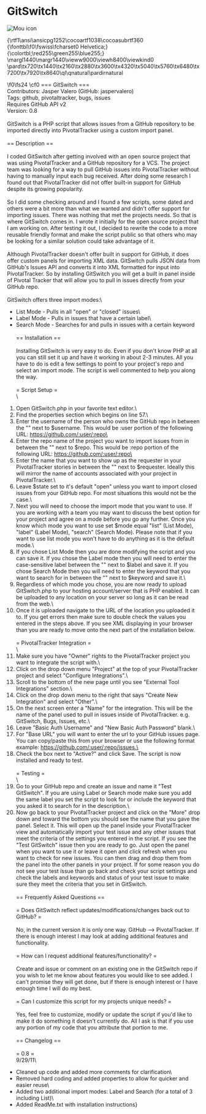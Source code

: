 # GitSwitch

![Mou icon](http://www.github.com/jaspervalero/gitswitch/screenshot.png)

{\rtf1\ansi\ansicpg1252\cocoartf1038\cocoasubrtf360
{\fonttbl\f0\fswiss\fcharset0 Helvetica;}
{\colortbl;\red255\green255\blue255;}
\margl1440\margr1440\vieww9000\viewh8400\viewkind0
\pard\tx720\tx1440\tx2160\tx2880\tx3600\tx4320\tx5040\tx5760\tx6480\tx7200\tx7920\tx8640\ql\qnatural\pardirnatural

\f0\fs24 \cf0 === GitSwitch ===\
Contributors: Jasper Valero (GitHub: jaspervalero)\
Tags: github, pivotaltracker, bugs, issues\
Requires GitHub API v2\
Version: 0.8\
\
GitSwitch is a PHP script that allows issues from a GitHub repository to be imported directly into PivotalTracker using a custom import panel.\
\
== Description ==\
\
I coded GitSwitch after getting involved with an open source project that was using PivotalTracker and a GitHub repository for a VCS. The project team was looking for a way to pull GitHub issues into PivotalTracker without having to manually input each bug received. After doing some research I found out that PivotalTracker did not offer built-in support for GitHub despite its growing popularity.\
\
So I did some checking around and I found a few scripts, some dated and others were a bit more than what we wanted and didn't offer support for importing issues. There was nothing that met the projects needs. So that is where GitSwitch comes in. I wrote it initially for the open source project that I am working on. After testing it out, I decided to rewrite the code to a more reusable friendly format and make the script public so that others who may be looking for a similar solution could take advantage of it.\
\
Although PivotalTracker doesn't offer built in support for GitHub, it does offer custom panels for importing XML data. GitSwitch pulls JSON data from GitHub's Issues API and converts it into XML formatted for input into PivotalTracker. So by installing GitSwitch you will get a built in panel inside of Pivotal Tracker that will allow you to pull in issues directly from your GitHub repo.\
\
GitSwitch offers three import modes:\
* List Mode - Pulls in all "open" or "closed" issues\
* Label Mode - Pulls in issues that have a certain label\
* Search Mode - Searches for and pulls in issues with a certain keyword\
\
== Installation ==\
\
Installing GitSwitch is very easy to do. Even if you don't know PHP at all you can still set it up and have it working in about 2-3 minutes. All you have to do is edit a few settings to point to your project's repo and select an import mode. The script is well commented to help you along the way.\
\
= Script Setup =\
\
1. Open GitSwitch.php in your favorite text editor.\
2. Find the properties section which begins on line 57.\
3. Enter the username of the person who owns the GitHub repo in between the "" next to $username. This would be :user portion of the following URL: https://github.com/:user/:repo\
4. Enter the repo name of the project you want to import issues from in between the "" next to $repo. This would be :repo portion of the following URL: https://github.com/:user/:repo\
5. Enter the name that you want to show up as the requester in your PivotalTracker stories in between the "" next to $requester. Ideally this will mirror the name of accounts associated with your project in PivotalTracker.\
6. Leave $state set to it's default "open" unless you want to import closed issues from your GitHub repo. For most situations this would not be the case.\
7. Next you will need to choose the import mode that you want to use. If you are working with a team you may want to discuss the best option for your project and agree on a mode before you go any further. Once you know which mode you want to use set $mode equal "list" (List Mode), "label" (Label Mode), "search" (Search Mode). Please note that if you want to use list mode you won't have to do anything as it is the default mode.\
8. If you chose List Mode then you are done modifying the script and you can save it. If you chose the Label mode then you will need to enter the case-sensitive label between the "" next to $label and save it. If you chose Search Mode then you will need to enter the keyword that you want to search for in between the "" next to $keyword and save it.\
9. Regardless of which mode you chose, you are now ready to upload GitSwitch.php to your hosting account/server that is PHP enabled. It can be uploaded to any location on your server so long as it can be read from the web.\
10. Once it is uploaded navigate to the URL of the location you uploaded it to. If you get errors then make sure to double check the values you entered in the steps above. If you see XML displaying in your browser than you are ready to move onto the next part of the installation below.\
\
= PivotalTracker Integration =\
\
1. Make sure you have "Owner" rights to the PivotalTracker project you want to integrate the script with.\
2. Click on the drop down menu "Project" at the top of your PivotalTracker project and select "Configure Integrations".\
3. Scroll to the bottom of the new page until you see "External Tool Integrations" section.\
4. Click on the drop down menu to the right that says "Create New Integration" and select "Other".\
5. On the next screen enter a "Name" for the integration. This will be the name of the panel used to pull in issues inside of PivotalTracker. e.g. GitSwitch, Bugs, Issues, etc.\
6. Leave "Basic Auth Username" and "New Basic Auth Password" blank.\
7. For "Base URL" you will want to enter the url to your GitHub issues page. You can copy/paste this from your browser or use the following format example: https://github.com/:user/:repo/issues.\
8. Check the box next to "Active?" and click Save. The script is now installed and ready to test.\
\
= Testing =\
\
1. Go to your GitHub repo and create an issue and name it "Test GitSwitch". If you are using Label or Search mode make sure you add the same label you set the script to look for or include the keyword that you asked it to search for in the description.\
2. Now go back to your PivotalTracker project and click on the "More" drop down and toward the bottom you should see the name that you gave the panel. Select it. This will open up the panel inside your PivotalTracker view and automatically import your test issue and any other issues that meet the criteria of the settings you entered in the script. If you see the "Test GitSwitch" issue then you are ready to go. Just open the panel when you want to use it or leave it open and click refresh when you want to check for new issues. You can then drag and drop them from the panel into the other panels in your project. If for some reason you do not see your test issue than go back and check your script settings and check the labels and keywords and status of your test issue to make sure they meet the criteria that you set in GitSwitch.\
\
== Frequently Asked Questions ==\
\
= Does GitSwitch reflect updates/modifications/changes back out to GitHub? =\
\
No, in the current version it is only one way. GitHub --> PivotalTracker. If there is enough interest I may look at adding additional features and functionality.\
\
= How can I request additional features/functionality? =\
\
Create and issue or comment on an existing one in the GitSwitch repo if you wish to let me know about features you would like to see added. I can't promise they will get done, but if there is enough interest or I have enough time I will do my best.\
\
= Can I customize this script for my projects unique needs? =\
\
Yes, feel free to customize, modify or update the script if you'd like to make it do something it doesn't currently do. All I ask is that if you use any portion of my code that you attribute that portion to me.\
\
== Changelog ==\
\
= 0.8 =\
9/29/11\
* Cleaned up code and added more comments for clarification\
* Removed hard coding and added properties to allow for quicker and easier reuse\
* Added two additional import modes: Label and Search (for a total of 3 including List)\
* Added ReadMe.txt with installation instructions}